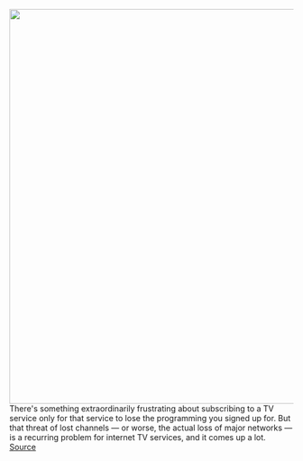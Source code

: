 <img src='https://cdn.vox-cdn.com/thumbor/E5jTFZoW7gb2gFfg9PTzSfkpYjc=/0x0:5123x3415/1200x800/filters:focal(2153x1299:2971x2117)/cdn.vox-cdn.com/uploads/chorus_image/image/70297872/1230436485.0.jpg' width='700px' /><br/>
There's something extraordinarily frustrating about subscribing to a TV service only for that service to lose the programming you signed up for. But that threat of lost channels — or worse, the actual loss of major networks — is a recurring problem for internet TV services, and it comes up a lot.
<a href='https://www.theverge.com/2021/12/20/22846634/youtube-tv-disney-streaming-channels-dispute-espn-fx'> Source <a/>